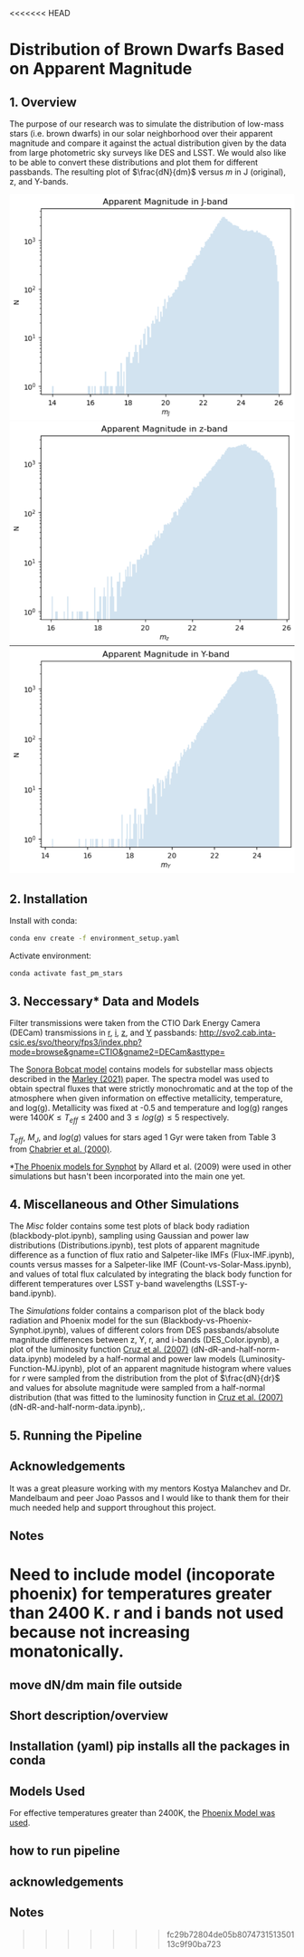 <<<<<<< HEAD

# Distribution of Brown Dwarfs Based on Apparent Magnitude

## 1. Overview
The purpose of our research was to simulate the distribution of low-mass stars (i.e. brown dwarfs) in our solar neighborhood over their apparent magnitude and compare it against the actual distribution given by the data from large photometric sky surveys like DES and LSST. We would also like to be able to convert these distributions and plot them for different passbands. The resulting plot of $\frac{dN}{dm}$ versus $m$ in J (original), z, and Y-bands.

![Distribution in J-band](Figures/dN-dr-in-J-band.png)
![Distribution in z-band](Figures/dN-dr-in-z-band.png)
![Distribution in Y-band](Figures/dN-dr-in-Y-band.png)

## 2. Installation 

Install with conda:
```bash
conda env create -f environment_setup.yaml
```
Activate environment:
```
conda activate fast_pm_stars
```
## 3. Neccessary* Data and Models
Filter transmissions were taken from the CTIO Dark Energy Camera (DECam) transmissions in [r](http://svo2.cab.inta-csic.es/svo/theory/fps3/index.php?id=CTIO/DECam.r&&mode=browse&gname=CTIO&gname2=DECam#filter), [i](http://svo2.cab.inta-csic.es/svo/theory/fps3/index.php?id=CTIO/DECam.i&&mode=browse&gname=CTIO&gname2=DECam#filter), [z](http://svo2.cab.inta-csic.es/svo/theory/fps3/index.php?id=CTIO/DECam.z&&mode=browse&gname=CTIO&gname2=DECam#filter), and [Y](http://svo2.cab.inta-csic.es/svo/theory/fps3/index.php?id=CTIO/DECam.Y&&mode=browse&gname=CTIO&gname2=DECam#filter) passbands: http://svo2.cab.inta-csic.es/svo/theory/fps3/index.php?mode=browse&gname=CTIO&gname2=DECam&asttype=

The [Sonora Bobcat model](https://zenodo.org/records/5063476) contains models for substellar mass objects described in the [Marley (2021)](https://ui.adsabs.harvard.edu/link_gateway/2021ApJ...920...85M/PUB_PDF) paper. The spectra model was used to obtain spectral fluxes that were strictly monochromatic and at the top of the atmosphere when given information on effective metallicity, temperature, and log(g). Metallicity was fixed at -0.5 and temperature and log(g) ranges were $1400 K \leq T_{eff} \leq 2400$ and $3 \leq log(g) \leq 5$ respectively.

$T_{eff}$, $M_J$, and $log(g)$ values for stars aged 1 Gyr were taken from Table 3 from [Chabrier et al. (2000)](https://iopscience.iop.org/article/10.1086/309513/pdf).

*[The Phoenix models for Synphot](https://www.stsci.edu/hst/instrumentation/reference-data-for-calibration-and-tools/astronomical-catalogs/phoenix-models-available-in-synphot) by Allard et al. (2009) were used in other simulations but hasn't been incorporated into the main one yet.

## 4. Miscellaneous and Other Simulations
The _Misc_ folder contains some test plots of black body radiation (blackbody-plot.ipynb),  sampling using Gaussian and power law distributions (Distributions.ipynb), test plots of apparent magnitude difference as a function of flux ratio and Salpeter-like IMFs (Flux-IMF.ipynb), counts versus masses for a Salpeter-like IMF (Count-vs-Solar-Mass.ipynb), and values of total flux calculated by integrating the black body function for different temperatures over LSST y-band wavelengths (LSST-y-band.ipynb).

The _Simulations_ folder contains a comparison plot of the black body radiation and Phoenix model for the sun (Blackbody-vs-Phoenix-Synphot.ipynb), values of different colors from DES passbands/absolute magnitude differences between z, Y, r, and i-bands (DES_Color.ipynb),  a plot of the luminosity function [Cruz et al. (2007)](https://ui.adsabs.harvard.edu/link_gateway/2007AJ....133..439C/PUB_PDF) (dN-dR-and-half-norm-data.ipynb) modeled by a half-normal and power law models (Luminosity-Function-MJ.ipynb), plot of an apparent magnitude histogram where values for $r$ were sampled from the distribution from the plot of $\frac{dN}{dr}$ and values for absolute magnitude were sampled from a half-normal distribution (that was fitted to the luminosity function in [Cruz et al. (2007)](https://ui.adsabs.harvard.edu/link_gateway/2007AJ....133..439C/PUB_PDF) (dN-dR-and-half-norm-data.ipynb),.

## 5. Running the Pipeline
## Acknowledgements
It was a great pleasure working with my mentors Kostya Malanchev and Dr. Mandelbaum and peer Joao Passos and I would like to thank them for their much needed help and support throughout this project.
## Notes
Need to include model (incoporate phoenix) for temperatures greater than 2400 K.
r and i bands not used because not increasing monatonically.
=======
## move dN/dm main file outside

## Short description/overview
## Installation (yaml) pip installs all the packages in conda
## Models Used
For effective temperatures greater than 2400K, the [Phoenix Model was used]().


## how to run pipeline
## acknowledgements
## Notes
>>>>>>> fc29b72804de05b807473151350113c9f90ba723
